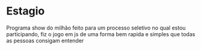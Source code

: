 # Estagio
Programa show do milhão feito para um processo seletivo no qual estou participando, fiz o jogo em js de uma forma bem rapida e simples que todas as pessoas consigam entender
